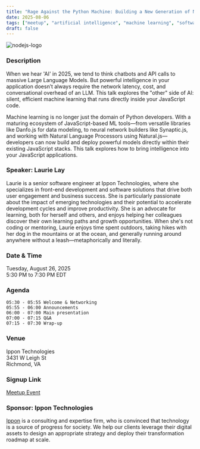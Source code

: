 ```yaml
---
title: "Rage Against the Python Machine: Building a New Generation of Node.js ML"
date: 2025-08-06
tags: ["meetup", "artificial intelligence", "machine learning", "software development", "nodejs"]
draft: false
---
```


![nodejs-logo](/images/nodejs.png)

### Description
When we hear 'AI' in 2025, we tend to think chatbots and API calls to massive Large Language Models. But powerful intelligence in your application doesn’t always require the network latency, cost, and conversational overhead of an LLM. This talk explores the "other" side of AI: silent, efficient machine learning that runs directly inside your JavaScript code.

Machine learning is no longer just the domain of Python developers. With a maturing ecosystem of JavaScript-based ML tools—from versatile libraries like Danfo.js for data modeling, to neural network builders like Synaptic.js, and working with Natural Language Processors using Natural.js—developers can now build and deploy powerful models directly within their existing JavaScript stacks. This talk explores how to bring intelligence into your JavaScript applications.

### Speaker: Laurie Lay
Laurie is a senior software engineer at Ippon Technologies, where she specializes in front-end development and software solutions that drive both user engagement and business success. She is particularly passionate about the impact of emerging technologies and their potential to accelerate development cycles and improve productivity. She is an advocate for learning, both for herself and others, and enjoys helping her colleagues discover their own learning paths and growth opportunities. When she's not coding or mentoring, Laurie enjoys time spent outdoors, taking hikes with her dog in the mountains or at the ocean, and generally running around anywhere without a leash—metaphorically and literally.

### Date & Time
Tuesday, August 26, 2025  
5:30 PM to 7:30 PM EDT

### Agenda
```
05:30 - 05:55 Welcome & Networking
05:55 - 06:00 Announcements
06:00 - 07:00 Main presentation
07:00 - 07:15 Q&A
07:15 - 07:30 Wrap-up
```

### Venue
Ippon Technologies  
3431 W Leigh St  
Richmond, VA

### Signup Link
[Meetup Event](https://www.meetup.com/rva-software-development-user-group/events/309399092/)

### Sponsor: Ippon Technologies
[Ippon](https://ipponusa.com/) is a consulting and expertise firm, who is convinced that technology is a source of progress for society. We help our clients leverage their digital assets to design an appropriate strategy and deploy their transformation roadmap at scale.
